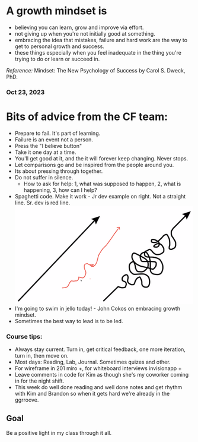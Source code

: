 # A growth mindset is
* believing you can learn, grow and improve via effort.
* not giving up when you're not initially good at something.
* embracing the idea that mistakes, failure and hard work are the way to get to personal growth and success.
* these things especially when you feel inadequate in the thing you're trying to do or learn or succeed in.

*Reference:* Mindset: The New Psychology of Success by Carol S. Dweck, PhD.

### Oct 23, 2023

# Bits of advice from the CF team:
- Prepare to fail. It's part of learning.
- Failure is an event not a person.
- Press the "I believe button"
- Take it one day at a time.
- You'll get good at it, and the it will forever keep changing. Never stops.
- Let comparisons go and be inspired from the people around you.
- Its about pressing through together.
- Do not suffer in silence.
     - How to ask for help: 1, what was supposed to happen, 2, what is happening, 3, how can I help?
- Spaghetti code. Make it work - Jr dev example on right. Not a straight line. Sr. dev is red line.
![what its like to be a software dev](/photos/jrdev-to-srdev.png)
- I'm going to swim in jello today! - John Cokos on embracing growth mindset.
- Sometimes the best way to lead is to be led.

### Course tips:
- Always stay current. Turn in, get critical feedback, one more iteration, turn in, then move on.
- Most days: Reading, Lab, Journal. Sometimes quizes and other.
- For wireframe in 201 miro +, for whiteboard interviews invisionapp +
- Leave comments in code for Kim as though she's my coworker coming in for the night shift.
- This week do well done reading and well done notes and get rhythm with Kim and Brandon so when it gets hard we're already in the ggrroove.

## Goal
Be a positive light in my class through it all.
